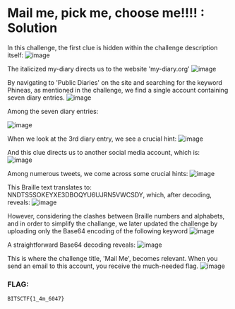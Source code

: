 # Mail me, pick me, choose me!!!! : Solution
In this challenge, the first clue is hidden within the challenge description itself:
![image](https://github.com/user-attachments/assets/b191519d-e495-49c5-af42-0e95f488f8a7 )

The italicized my-diary directs us to the website 'my-diary.org'
![image](https://github.com/user-attachments/assets/d0dd88db-8ee5-42b9-9e18-f24672d15b8c)

By navigating to 'Public Diaries' on the site and searching for the keyword Phineas, as mentioned in the challenge, we find a single account containing seven diary entries. 
![image](https://github.com/user-attachments/assets/dd1d2688-0714-406e-b0ca-4331dd913cc3)

Among the seven diary entries: 

![image](https://github.com/user-attachments/assets/85d17470-4357-4102-af9c-49304f6eb655)

When we look at the 3rd diary entry, we see a crucial hint:
![image](https://github.com/user-attachments/assets/7613d2ad-06a8-4345-ac0b-f1f8ebb5ba6a)

And this clue directs us to another social media account, which is:  
![image](https://github.com/user-attachments/assets/ac922dd0-2627-40c1-818e-b9db1a7f2fc6)

Among numerous tweets, we come across some crucial hints: 
![image](https://github.com/user-attachments/assets/421bf741-917c-4fcd-baca-bc49cbf455dd)

This Braille text translates to: 
NNDTS5SOKEYXE3DBOQYU6UJRN5VWCSDY, 
which, after decoding, reveals: 
![image](https://github.com/user-attachments/assets/bf3ffa8b-2e12-4d07-a969-21fe3a95a2c9)

However, considering the clashes between Braille numbers and alphabets, and in order to simplify the challange, we later updated the challenge by uploading only the Base64 encoding of the following keyword 
![image](https://github.com/user-attachments/assets/ed03516f-e463-413a-938a-33d802b5c8b7)

A straightforward Base64 decoding reveals:
![image](https://github.com/user-attachments/assets/58ad63b8-78ff-4ad7-88c6-2adf284b2f08)

This is where the challenge title, 'Mail Me', becomes relevant. 
When you send an email to this account, you receive the much-needed flag. 
![image](https://github.com/user-attachments/assets/37b17d20-419e-4ffb-b84b-e4964bf72305)

###  FLAG:
```
BITSCTF{1_4m_6047} 

